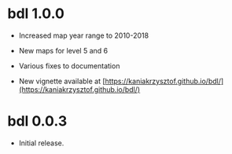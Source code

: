 # bdl 1.0.0

* Increased map year range to 2010-2018

* New maps for level 5 and 6

* Various fixes to documentation

* New vignette available at [https://kaniakrzysztof.github.io/bdl/](https://kaniakrzysztof.github.io/bdl/)

# bdl 0.0.3

* Initial release.
